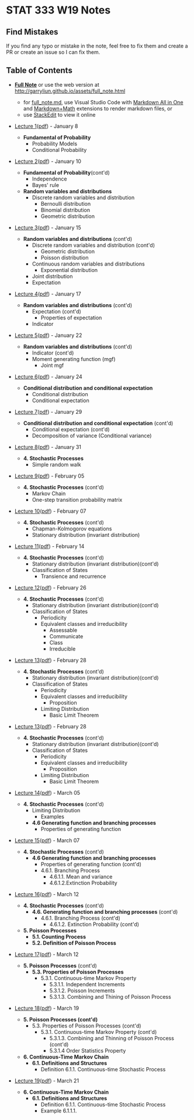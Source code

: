 # STAT 333 W19 Notes

## Find Mistakes

If you find any typo or mistake in the note, feel free to fix them and create a PR or create an issue so I can fix them.

## Table of Contents

* __[Full Note](./pdf/full_note.pdf)__ or use the web version at http://garryliun.github.io/assets/full_note.html
  * for [full_note.md](./md/full_note.md), use Visual Studio Code with [Markdown All in One](https://marketplace.visualstudio.com/items?itemName=yzhang.markdown-all-in-one) and [Markdown+Math](https://marketplace.visualstudio.com/items?itemName=goessner.mdmath) extensions to render markdown files, or
  * use [StackEdit](https://stackedit.io) to view it online

* [Lecture 1](./md/01_Jan_08.md)([pdf](./pdf/01_Jan_08.pdf)) - January 8
  * __Fundamental of Probability__
    * Probability Models
    * Conditional Probability
* [Lecture 2](./md/02_Jan_10.md)([pdf](./pdf/02_Jan_10.pdf)) - January 10
  * __Fundamental of Probability__(cont'd)
    * Independence
    * Bayes' rule
  * __Random variables and distributions__
    * Discrete random variables and distribution
      * Bernoulli distribution
      * Binomial distribution
      * Geometric distribution
* [Lecture 3](./md/03_Jan_15.md)([pdf](./pdf/03_Jan_15.pdf)) - January 15
  * __Random variables and distributions__ (cont'd)
    * Discrete random variables and distribution (cont'd)
      * Geometric distribution
      * Poisson distribution
    * Continuous random variables and distributions
      * Exponential distribution
    * Joint distribution
    * Expectation
* [Lecture 4](./md/04_Jan_17.md)([pdf](./pdf/04_Jan_17.pdf)) - January 17
  * __Random variables and distributions__ (cont'd)
    * Expectation (cont'd)
      * Properties of expectation
    * Indicator
* [Lecture 5](./md/05_Jan_22.md)([pdf](./pdf/05_Jan_22.pdf)) - January 22
  * __Random variables and distributions__ (cont'd)
    * Indicator (cont'd)
    * Moment generating function (mgf)
      * Joint mgf
* [Lecture 6](./md/06_Jan_24.md)([pdf](./pdf/06_Jan_24.pdf)) - January 24
  * __Conditional distribution and conditional expectation__
    * Conditional distribution
    * Conditional expectation
* [Lecture 7](./md/07_Jan_29.md)([pdf](./pdf/07_Jan_29.pdf)) - January 29
  * __Conditional distribution and conditional expectation__ (cont'd)
    * Conditional expectation (cont'd)
    * Decomposition of variance (Conditional variance)
* [Lecture 8](./md/08_Jan_31)([pdf](./pdf/08_Jan_31.pdf)) - January 31
  * __4. Stochastic Processes__
    * Simple random walk
* [Lecture 9](./md/09_Feb_05.md)([pdf](./pdf/09_Feb_05.pdf)) - February 05
  * __4. Stochastic Processes__ (cont'd)
    * Markov Chain
    * One-step transition probability matrix
* [Lecture 10](./md/10_Feb_07.md)([pdf](./pdf/10_Feb_07.pdf)) - February 07
  * __4. Stochastic Processes__ (cont'd)
    * Chapman-Kolmogorov equations
    * Stationary distribution (invariant distribution)
* [Lecture 11](./md/11_Feb_14.md)([pdf](./pdf/11_Feb_14.pdf)) - February 14
  * __4. Stochastic Processes__ (cont'd)
    * Stationary distribution (invariant distribution)(cont'd)
    * Classification of States
      * Transience and recurrence
* [Lecture 12](./md/12_Feb_26.md)([pdf](./pdf/12_Feb_26.pdf)) - February 26
  * __4. Stochastic Processes__ (cont'd)
    * Stationary distribution (invariant distribution)(cont'd)
    * Classification of States
      * Periodicity
      * Equivalent classes and irreducibility
        * Assessable
        * Communicate
        * Class
        * Irreducible
* [Lecture 13](./md/13_Feb_28.md)([pdf](./pdf/13_Feb_28.pdf)) - February 28
  * __4. Stochastic Processes__ (cont'd)
    * Stationary distribution (invariant distribution)(cont'd)
    * Classification of States
      * Periodicity
      * Equivalent classes and irreducibility
        * Proposition
      * Limiting Distribution
        * Basic Limit Theorem
* [Lecture 13](./md/13_Feb_28.md)([pdf](./pdf/13_Feb_28.pdf)) - February 28
  * __4. Stochastic Processes__ (cont'd)
    * Stationary distribution (invariant distribution)(cont'd)
    * Classification of States
      * Periodicity
      * Equivalent classes and irreducibility
        * Proposition
      * Limiting Distribution
        * Basic Limit Theorem
* [Lecture 14](./md/14_Mar_05.md)([pdf](./pdf/14_Mar_05.pdf)) - March 05
  * __4. Stochastic Processes__ (cont'd)
    * Limiting Distribution
      * Examples
    * __4.6 Generating function and branching processes__
      * Properties of generating function
* [Lecture 15](./md/15_Mar_07.md)([pdf](./pdf/15_Mar_07.pdf)) - March 07
  * __4. Stochastic Processes__ (cont'd)
    * __4.6 Generating function and branching processes__
      * Properties of generating function (cont'd)
      * 4.6.1. Branching Process
        * 4.6.1.1. Mean and variance
        * 4.6.1.2.Extinction Probability
* [Lecture 16](./md/16_Mar_12.md)([pdf](./pdf/16_Mar_12.pdf)) - March 12
  * __4. Stochastic Processes__ (cont'd)
    * __4.6. Generating function and branching processes__ (cont'd)
      * 4.6.1. Branching Process (cont'd)
        * 4.6.1.2. Extinction Probability (cont'd)
  * __5. Poisson Processes__
    * __5.1. Counting Process__
    * __5.2. Definition of Poisson Process__
* [Lecture 17](./md/17_Mar_14.md)([pdf](./pdf/17_Mar_14.pdf)) - March 12
  * __5. Poisson Processes__ (cont'd)
    * __5.3. Properties of Poisson Processes__
      * 5.3.1. Continuous-time Markov Property
        * 5.3.1.1. Independent Increments
        * 5.3.1.2. Poisson Increments
        * 5.3.1.3. Combining and Thining of Poisson Process
* [Lecture 18](./md/18_Mar_19.md)([pdf](./pdf/18_Mar_19.pdf)) - March 19
  * __5. Poisson Processes (cont'd)__
    * 5.3. Properties of Poisson Processes (cont'd)
      * 5.3.1. Continuous-time Markov Property (cont'd)
        * 5.3.1.3. Combining and Thinning of Poisson Process (cont'd)
        * 5.3.1.4 Order Statistics Property
  * __6. Continuous-Time Markov Chain__
    * __6.1. Definitions and Structures__
      * Definition 6.1.1. Continuous-time Stochastic Process
* [Lecture 19](./md/19_Mar_21.md)([pdf](./pdf/19_Mar_21.pdf)) - March 21
  * __6. Continuous-Time Markov Chain__
    * __6.1. Definitions and Structures__
      * Definition 6.1.1. Continuous-time Stochastic Process
      * Example 6.1.1.1.
